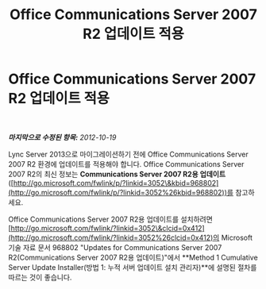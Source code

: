 ﻿---
title: Office Communications Server 2007 R2 업데이트 적용
TOCTitle: Office Communications Server 2007 R2 업데이트 적용
ms:assetid: d5f298ed-2d7d-4e0f-b45b-b2d665e5945e
ms:mtpsurl: https://technet.microsoft.com/ko-kr/library/JJ205302(v=OCS.15)
ms:contentKeyID: 49305168
ms.date: 08/24/2015
mtps_version: v=OCS.15
ms.translationtype: HT
---

# Office Communications Server 2007 R2 업데이트 적용

 

_**마지막으로 수정된 항목:** 2012-10-19_

Lync Server 2013으로 마이그레이션하기 전에 Office Communications Server 2007 R2 환경에 업데이트를 적용해야 합니다. Office Communications Server 2007 R2의 최신 정보는 **Communications Server 2007 R2용 업데이트**([http://go.microsoft.com/fwlink/p/?linkid=3052\&kbid=968802](http://go.microsoft.com/fwlink/p/?linkid=3052%26kbid=968802))를 참고하세요.

Office Communications Server 2007 R2용 업데이트를 설치하려면 [http://go.microsoft.com/fwlink/?linkid=3052\&clcid=0x412](http://go.microsoft.com/fwlink/?linkid=3052%26clcid=0x412)의 Microsoft 기술 자료 문서 968802 "Updates for Communications Server 2007 R2(Communications Server 2007 R2용 업데이트)"에서 **Method 1 Cumulative Server Update Installer(방법 1: 누적 서버 업데이트 설치 관리자)**에 설명된 절차를 따르는 것이 좋습니다.

